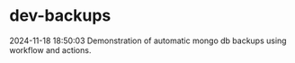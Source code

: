 # dev-backups
2024-11-18 18:50:03 Demonstration of automatic mongo db backups using workflow and actions.

